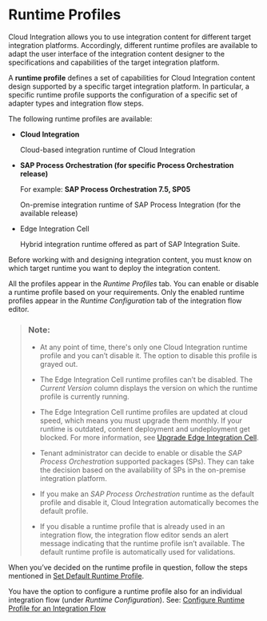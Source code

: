 <!-- loio8007daa7b193409580ba151b1df77fa4 -->

# Runtime Profiles

Cloud Integration allows you to use integration content for different target integration platforms. Accordingly, different runtime profiles are available to adapt the user interface of the integration content designer to the specifications and capabilities of the target integration platform.

A **runtime profile** defines a set of capabilities for Cloud Integration content design supported by a specific target integration platform. In particular, a specific runtime profile supports the configuration of a specific set of adapter types and integration flow steps.

The following runtime profiles are available:

-   **Cloud Integration**

    Cloud-based integration runtime of Cloud Integration

-   **SAP Process Orchestration \(for specific Process Orchestration release\)** 

    For example: **SAP Process Orchestration 7.5, SP05**

    On-premise integration runtime of SAP Process Integration \(for the available release\)

-   Edge Integration Cell

    Hybrid integration runtime offered as part of SAP Integration Suite.


Before working with and designing integration content, you must know on which target runtime you want to deploy the integration content.

All the profiles appear in the *Runtime Profiles* tab. You can enable or disable a runtime profile based on your requirements. Only the enabled runtime profiles appear in the *Runtime Configuration* tab of the integration flow editor.

> ### Note:  
> -   At any point of time, there's only one Cloud Integration runtime profile and you can’t disable it. The option to disable this profile is grayed out.
> 
> -   The Edge Integration Cell runtime profiles can’t be disabled. The *Current Version* column displays the version on which the runtime profile is currently running.
> 
> -   The Edge Integration Cell runtime profiles are updated at cloud speed, which means you must upgrade them monthly. If your runtime is outdated, content deployment and undeployment get blocked. For more information, see [Upgrade Edge Integration Cell](../../upgrade-edge-integration-cell-27c3926.md).
> 
> -   Tenant administrator can decide to enable or disable the *SAP Process Orchestration* supported packages \(SPs\). They can take the decision based on the availability of SPs in the on-premise integration platform.
> 
> -   If you make an *SAP Process Orchestration* runtime as the default profile and disable it, Cloud Integration automatically becomes the default profile.
> 
> -   If you disable a runtime profile that is already used in an integration flow, the integration flow editor sends an alert message indicating that the runtime profile isn’t available. The default runtime profile is automatically used for validations.



When you’ve decided on the runtime profile in question, follow the steps mentioned in [Set Default Runtime Profile](set-default-runtime-profile-efebd50.md).

You have the option to configure a runtime profile also for an individual integration flow \(under *Runtime Configuration*\). See: [Configure Runtime Profile for an Integration Flow](configure-runtime-profile-for-an-integration-flow-65cc0bc.md)



